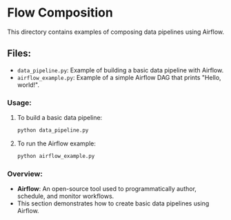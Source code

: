 # Flow Composition

This directory contains examples of composing data pipelines using Airflow.

## Files:
- `data_pipeline.py`: Example of building a basic data pipeline with Airflow.
- `airflow_example.py`: Example of a simple Airflow DAG that prints "Hello, world!".

### Usage:
1. To build a basic data pipeline:
    ```bash
    python data_pipeline.py
    ```

2. To run the Airflow example:
    ```bash
    python airflow_example.py
    ```

### Overview:
- **Airflow**: An open-source tool used to programmatically author, schedule, and monitor workflows.
- This section demonstrates how to create basic data pipelines using Airflow.

